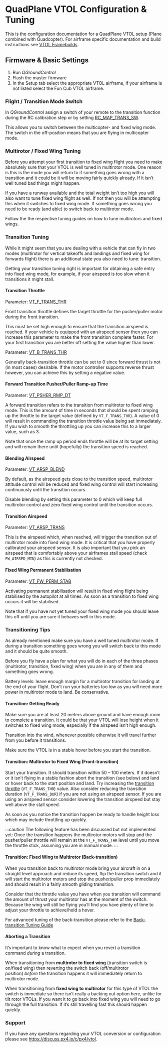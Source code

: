 # QuadPlane VTOL Configuration & Tuning

This is the configuration documentation for a QuadPlane VTOL setup (Plane combined with Quadcopter). For airframe specific documentation and build instructions see [VTOL Framebuilds](../frames_vtol/README.md).

## Firmware & Basic Settings

1. Run *QGroundControl*
2. Flash the master firmware
3. In the Setup tab select the appropriate VTOL airframe, if your airframe is not listed select the Fun Cub VTOL airframe.

### Flight / Transition Mode Switch

In *QGroundControl* assign a switch of your remote to the transition function during the RC calibration step or by setting [RC_MAP_TRANS_SW](../advanced_config/parameter_reference.md#RC_MAP_TRANS_SW).

This allows you to switch between the multicopter- and fixed wing mode. The switch in the off-position means that you are flying in multicopter mode.

### Multirotor / Fixed Wing Tuning

Before you attempt your first transition to fixed wing flight you need to make absolutely sure that your VTOL is well tuned in multirotor mode. One reason is this is the mode you will return to if something goes wrong with a transition and it could be it will be moving fairly quickly already. If it isn’t well tuned bad things might happen.

If you have a runway available and the total weight isn’t too high you will also want to tune fixed wing flight as well. If not then you will be attempting this when it switches to fixed wing mode. If something goes wrong you need to be ready (and able) to switch back to multirotor mode.

Follow the the respective tuning guides on how to tune multirotors and fixed wings.

### Transition Tuning

While it might seem that you are dealing with a vehicle that can fly in two modes (multirotor for vertical takeoffs and landings and fixed wing for forwards flight) there is an additional state you also need to tune: transition.

Getting your transition tuning right is important for obtaining a safe entry into fixed wing mode, for example, if your airspeed is too slow when it transitions it might stall.

<span id="transition_throttle"></span>

#### Transition Throttle

Parameter: [VT_F_TRANS_THR](../advanced_config/parameter_reference.md#VT_F_TRANS_THR)

Front transition throttle defines the target throttle for the pusher/puller motor during the front transition.

This must be set high enough to ensure that the transition airspeed is reached. If your vehicle is equipped with an airspeed sensor then you can increase this parameter to make the front transition complete faster. For your first transition you are better off setting the value higher than lower.

Parameter: [VT_B_TRANS_THR](../advanced_config/parameter_reference.md#VT_B_TRANS_THR)

Generally back-transition throttle can be set to 0 since forward thrust is not (in most cases) desirable. If the motor controller supports reverse thrust however, you can achieve this by setting a negative value.

#### Forward Transition Pusher/Puller Ramp-up Time

Parameter: [VT_PSHER_RMP_DT](../advanced_config/parameter_reference.md#VT_PSHER_RMP_DT)

A forward transition refers to the transition from multirotor to fixed wing mode. This is the amount of time in seconds that should be spent ramping up the throttle to the target value (defined by `VT_F_TRANS_THR`). A value of 0 will result in commanding the transition throttle value being set immediately. If you wish to smooth the throttling up you can increase this to a larger value, such as 3.

Note that once the ramp up period ends throttle will be at its target setting and will remain there until (hopefully) the transition speed is reached.

#### Blending Airspeed

Parameter: [VT_ARSP_BLEND](../advanced_config/parameter_reference.md#VT_ARSP_BLEND)

By default, as the airspeed gets close to the transition speed, multirotor attitude control will be reduced and fixed wing control will start increasing continuously until the transition occurs.

Disable blending by setting this parameter to 0 which will keep full multirotor control and zero fixed wing control until the transition occurs.

#### Transition Airspeed

Parameter: [VT_ARSP_TRANS](../advanced_config/parameter_reference.md#VT_ARSP_TRANS)

This is the airspeed which, when reached, will trigger the transition out of multirotor mode into fixed wing mode. It is critical that you have properly calibrated your airspeed sensor. It is also important that you pick an airspeed that is comfortably above your airframes stall speed (check `FW_AIRSPD_MIN`) as this is currently not checked.

#### Fixed Wing Permanent Stabilisation

Parameter: [VT_FW_PERM_STAB](../advanced_config/parameter_reference.md#VT_FW_PERM_STAB)

Activating permanent stabilisation will result in fixed wing flight being stabilised by the autopilot at all times. As soon as a transition to fixed wing occurs it will be stabilised.

Note that if you have not yet tuned your fixed wing mode you should leave this off until you are sure it behaves well in this mode.

<span id="transitioning_tips"></span>

### Transitioning Tips

As already mentioned make sure you have a well tuned multirotor mode. If during a transition something goes wrong you will switch back to this mode and it should be quite smooth.

Before you fly have a plan for what you will do in each of the three phases (multirotor, transition, fixed wing) when you are in any of them and something goes wrong.

Battery levels: leave enough margin for a multirotor transition for landing at the end of your flight. Don’t run your batteries too low as you will need more power in multirotor mode to land. Be conservative.

#### Transition: Getting Ready

Make sure you are at least 20 meters above ground and have enough room to complete a transition. It could be that your VTOL will lose height when it switches to fixed wing mode, especially if the airspeed isn’t high enough.

Transition into the wind, whenever possible otherwise it will travel further from you before it transitions.

Make sure the VTOL is in a stable hover before you start the transition.

#### Transition: Multirotor to Fixed Wing (Front-transition)

Start your transition. It should transition within 50 – 100 meters. If it doesn’t or it isn’t flying in a stable fashion abort the transition (see below) and land or hover back to the start position and land. Try increasing the [transition throttle](#transition_throttle) (`VT_F_TRANS_THR`) value. Also consider reducing the transition duration (`VT_F_TRANS_DUR`) if you are not using an airspeed sensor. If you are using an airspeed sensor consider lowering the transition airspeed but stay well above the stall speed.

As soon as you notice the transition happen be ready to handle height loss which may include throttling up quickly.

:::caution
The following feature has been discussed but not implemented yet: Once the transition happens the multirotor motors will stop and the pusher/puller throttle will remain at the `VT_F_TRANS_THR` level until you move the throttle stick, assuming you are in manual mode.
:::

#### Transition: Fixed Wing to Multirotor (Back-transition)

When you transition back to multirotor mode bring your aircraft in on a straight level approach and reduce its speed, flip the transition switch and it will start the multirotor motors and stop the pusher/puller prop immediately and should result in a fairly smooth gliding transition.

Consider that the throttle value you have when you transition will command the amount of thrust your multirotor has at the moment of the switch. Because the wing will still be flying you’ll find you have plenty of time to adjust your throttle to achieve/hold a hover.

For advanced tuning of the back-transition please refer to the [Back-transition Tuning Guide](vtol_back_transition_tuning.md)

<span id="aborting_a_transition"></span>

#### Aborting a Transition

It’s important to know what to expect when you revert a transition command *during* a transition.

When transitioning from **multirotor to fixed wing** (transition switch is on/fixed wing) then reverting the switch back (off/multirotor position) *before* the transition happens it will immediately return to multirotor mode.

When transitioning from **fixed wing to multirotor** for this type of VTOL the switch is immediate so there isn’t really a backing out option here, unlike for tilt rotor VTOLs. If you want it to go back into fixed wing you will need to go through the full transition. If it’s still travelling fast this should happen quickly.

### Support

If you have any questions regarding your VTOL conversion or configuration please see <https://discuss.px4.io/c/px4/vtol>.
